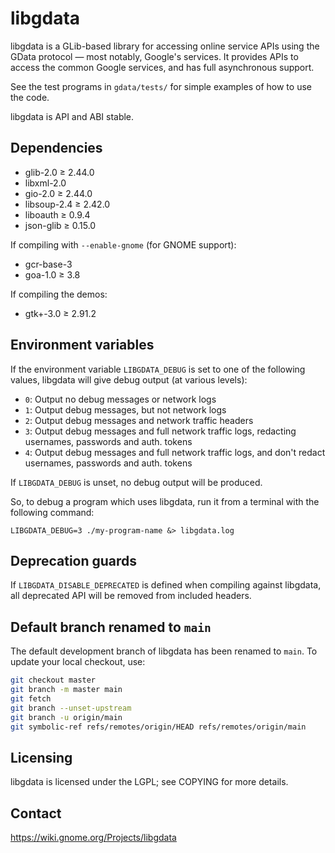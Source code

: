 # libgdata

libgdata is a GLib-based library for accessing online service APIs using the
GData protocol — most notably, Google's services. It provides APIs to access
the common Google services, and has full asynchronous support.

See the test programs in `gdata/tests/` for simple examples of how to use the
code.

libgdata is API and ABI stable.

## Dependencies

 * glib-2.0 ≥ 2.44.0
 * libxml-2.0
 * gio-2.0 ≥ 2.44.0
 * libsoup-2.4 ≥ 2.42.0
 * liboauth ≥ 0.9.4
 * json-glib ≥ 0.15.0

If compiling with `--enable-gnome` (for GNOME support):
 * gcr-base-3
 * goa-1.0 ≥ 3.8

If compiling the demos:
 * gtk+-3.0 ≥ 2.91.2

## Environment variables

If the environment variable `LIBGDATA_DEBUG` is set to one of the following
values, libgdata will give debug output (at various levels):
 * `0`: Output no debug messages or network logs
 * `1`: Output debug messages, but not network logs
 * `2`: Output debug messages and network traffic headers
 * `3`: Output debug messages and full network traffic logs, redacting usernames,
   passwords and auth. tokens
 * `4`: Output debug messages and full network traffic logs, and don't redact
   usernames, passwords and auth. tokens

If `LIBGDATA_DEBUG` is unset, no debug output will be produced.

So, to debug a program which uses libgdata, run it from a terminal with the
following command:

```
LIBGDATA_DEBUG=3 ./my-program-name &> libgdata.log
```

## Deprecation guards

If `LIBGDATA_DISABLE_DEPRECATED` is defined when compiling against libgdata, all
deprecated API will be removed from included headers.

## Default branch renamed to `main`

The default development branch of libgdata has been renamed to `main`. To update
your local checkout, use:
```sh
git checkout master
git branch -m master main
git fetch
git branch --unset-upstream
git branch -u origin/main
git symbolic-ref refs/remotes/origin/HEAD refs/remotes/origin/main
```

## Licensing

libgdata is licensed under the LGPL; see COPYING for more details.

## Contact

https://wiki.gnome.org/Projects/libgdata
